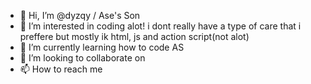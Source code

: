 - 👋 Hi, I’m @dyzqy / Ase's Son
- 👀 I’m interested in coding alot! i dont really have a type of care that i preffere but mostly ik html, js and action script(not alot)
- 🌱 I’m currently learning how to code AS
- 💞️ I’m looking to collaborate on 
- 📫 How to reach me 

<!---
dyzqy/Ase's Son is a ✨ special ✨ repository because its `README.md` (this file) appears on your GitHub profiles.
You can click the Preview link to take a look at your changes.
--->
